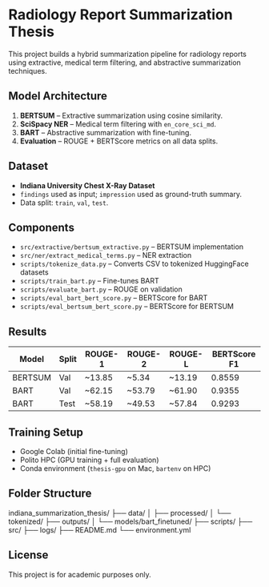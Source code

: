 #  Radiology Report Summarization Thesis

This project builds a hybrid summarization pipeline for radiology reports using extractive, medical term filtering, and abstractive summarization techniques.

## Model Architecture

1. **BERTSUM** – Extractive summarization using cosine similarity.
2. **SciSpacy NER** – Medical term filtering with `en_core_sci_md`.
3. **BART** – Abstractive summarization with fine-tuning.
4. **Evaluation** – ROUGE + BERTScore metrics on all data splits.

## Dataset

- **Indiana University Chest X-Ray Dataset**
- `findings` used as input; `impression` used as ground-truth summary.
- Data split: `train`, `val`, `test`.

## Components

- `src/extractive/bertsum_extractive.py` – BERTSUM implementation
- `src/ner/extract_medical_terms.py` – NER extraction
- `scripts/tokenize_data.py` – Converts CSV to tokenized HuggingFace datasets
- `scripts/train_bart.py` – Fine-tunes BART
- `scripts/evaluate_bart.py` – ROUGE on validation
- `scripts/eval_bart_bert_score.py` – BERTScore for BART
- `scripts/eval_bertsum_bert_score.py` – BERTScore for BERTSUM

##  Results

| Model   | Split | ROUGE-1 | ROUGE-2 | ROUGE-L | BERTScore F1 |
|---------|-------|---------|---------|---------|---------------|
| BERTSUM | Val   | ~13.85  | ~5.34   | ~13.19  | 0.8559        |
| BART    | Val   | ~62.15  | ~53.79  | ~61.90  | 0.9355        |
| BART    | Test  | ~58.19  | ~49.53  | ~57.84  | 0.9293        |

##  Training Setup

-  Google Colab (initial fine-tuning)
-  Polito HPC (GPU training + full evaluation)
-  Conda environment (`thesis-gpu` on Mac, `bartenv` on HPC)

##  Folder Structure
indiana_summarization_thesis/
├── data/
│   ├── processed/
│   └── tokenized/
├── outputs/
│   └── models/bart_finetuned/
├── scripts/
├── src/
├── logs/
├── README.md
└── environment.yml


##  License

This project is for academic purposes only.